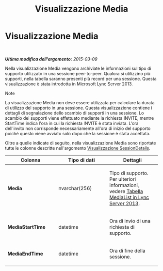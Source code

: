 ﻿---
title: Visualizzazione Media
TOCTitle: Visualizzazione Media
ms:assetid: 1a7b2e59-082e-4188-98ae-48ae9bd3494a
ms:mtpsurl: https://technet.microsoft.com/it-it/library/JJ687981(v=OCS.15)
ms:contentKeyID: 49887462
ms.date: 08/24/2015
mtps_version: v=OCS.15
ms.translationtype: HT
---

# Visualizzazione Media

 

_**Ultima modifica dell'argomento:** 2015-03-09_

Nella visualizzazione Media vengono archiviate le informazioni sul tipo di supporto utilizzato in una sessione peer-to-peer. Qualora si utilizzino più supporti, nella tabella saranno presenti più record per una sessione. Questa visualizzazione è stata introdotta in Microsoft Lync Server 2013.


> [!NOTE]
> La visualizzazione Media non deve essere utilizzata per calcolare la durata di utilizzo del supporto in una sessione. Questa visualizzazione contiene i dettagli di segnalazione dello scambio di supporti in una sessione. Lo scambio dei supporti viene effettuato mediante la richiesta INVITE, mentre StartTime indica l'ora in cui la richiesta INVITE è stata inviata. L'ora dell'invito non corrisponde necessariamente all'ora di inizio del supporto poiché questo viene avviato solo dopo che la sessione è stata accettata.



Oltre a quelle indicate di seguito, nella visualizzazione Media sono riportate tutte le colonne descritte nell'argomento [Visualizzazione SessionDetails](lync-server-2013-sessiondetails-view.md).


<table>
<colgroup>
<col style="width: 33%" />
<col style="width: 33%" />
<col style="width: 33%" />
</colgroup>
<thead>
<tr class="header">
<th>Colonna</th>
<th>Tipo di dati</th>
<th>Dettagli</th>
</tr>
</thead>
<tbody>
<tr class="odd">
<td><p><strong>Media</strong></p></td>
<td><p>nvarchar(256)</p></td>
<td><p>Tipo di supporto. Per ulteriori informazioni, vedere <a href="lync-server-2013-medialist-table.md">Tabella MediaList in Lync Server 2013</a>.</p></td>
</tr>
<tr class="even">
<td><p><strong>MediaStartTime</strong></p></td>
<td><p>datetime</p></td>
<td><p>Ora di invio di una richiesta di supporto.</p></td>
</tr>
<tr class="odd">
<td><p><strong>MediaEndTime</strong></p></td>
<td><p>datetime</p></td>
<td><p>Ora di fine della sessione.</p></td>
</tr>
</tbody>
</table>

